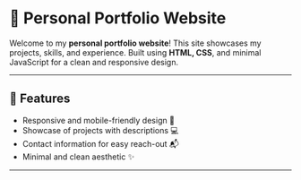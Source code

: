 # 🌟 Personal Portfolio Website

Welcome to my **personal portfolio website**! This site showcases my projects, skills, and experience. Built using **HTML, CSS**, and minimal JavaScript for a clean and responsive design.



---

## 📝 Features
- Responsive and mobile-friendly design 📱  
- Showcase of projects with descriptions 💻  
- Contact information for easy reach-out 📬  
- Minimal and clean aesthetic ✨  

---


